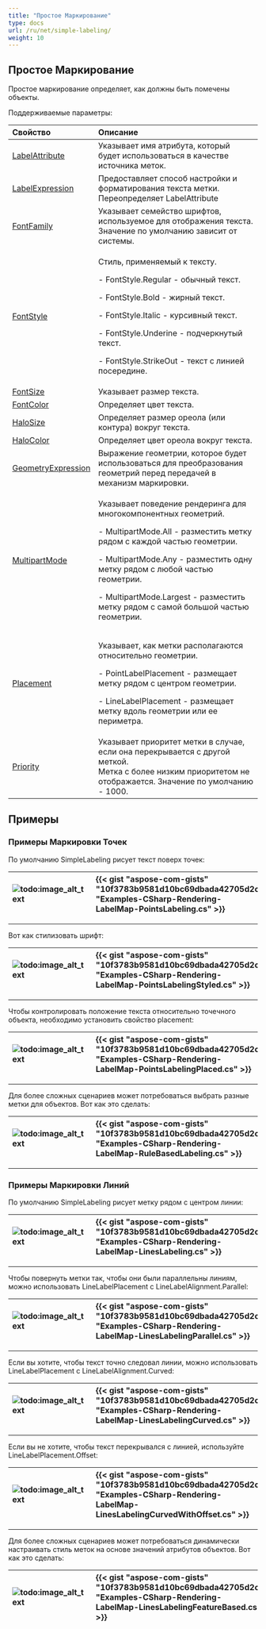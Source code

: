```yaml
---
title: "Простое Маркирование"
type: docs
url: /ru/net/simple-labeling/
weight: 10
---
```


## **Простое Маркирование**
Простое маркирование определяет, как должны быть помечены объекты.

Поддерживаемые параметры:

|**Свойство**|**Описание**|
| :- | :- |
|[LabelAttribute](https://reference.aspose.com/gis/net/aspose.gis.rendering.labelings/simplelabeling/properties/labelattribute)|Указывает имя атрибута, который будет использоваться в качестве источника меток.|
|[LabelExpression](https://reference.aspose.com/gis/net/aspose.gis.rendering.labelings/simplelabeling/properties/labelexpression)|Предоставляет способ настройки и форматирования текста метки. Переопределяет LabelAttribute|
|[FontFamily](https://reference.aspose.com/gis/net/aspose.gis.rendering.labelings/simplelabeling/properties/fontfamily)|Указывает семейство шрифтов, используемое для отображения текста. Значение по умолчанию зависит от системы.|
|[FontStyle](https://reference.aspose.com/gis/net/aspose.gis.rendering.labelings/simplelabeling/properties/fontstyle)|<p>Стиль, применяемый к тексту.</p><p>- FontStyle.Regular - обычный текст.</p><p>- FontStyle.Bold - жирный текст.</p><p>- FontStyle.Italic - курсивный текст.</p><p>- FontStyle.Underine - подчеркнутый текст.</p><p>- FontStyle.StrikeOut - текст с линией посередине.</p>|
|[FontSize](https://reference.aspose.com/gis/net/aspose.gis.rendering.labelings/simplelabeling/properties/fontsize)|Указывает размер текста.|
|[FontColor](https://reference.aspose.com/gis/net/aspose.gis.rendering.labelings/simplelabeling/properties/fontcolor)|Определяет цвет текста.|
|[HaloSize](https://reference.aspose.com/gis/net/aspose.gis.rendering.labelings/simplelabeling/properties/halosize)|Определяет размер ореола (или контура) вокруг текста.|
|[HaloColor](https://reference.aspose.com/gis/net/aspose.gis.rendering.labelings/simplelabeling/properties/halocolor)|Определяет цвет ореола вокруг текста.|
|[GeometryExpression](https://reference.aspose.com/gis/net/aspose.gis.rendering.labelings/simplelabeling/properties/geometryexpression)|Выражение геометрии, которое будет использоваться для преобразования геометрий перед передачей в механизм маркировки.|
|[MultipartMode](https://reference.aspose.com/gis/net/aspose.gis.rendering.labelings/simplelabeling/properties/multipartmode)|<p>Указывает поведение рендеринга для многокомпонентных геометрий.</p><p>- MultipartMode.All - разместить метку рядом с каждой частью геометрии.</p><p>- MultipartMode.Any - разместить одну метку рядом с любой частью геометрии.</p><p>- MultipartMode.Largest - разместить метку рядом с самой большой частью геометрии.</p>|
|[Placement](https://reference.aspose.com/gis/net/aspose.gis.rendering.labelings/simplelabeling/properties/placement)|<p>Указывает, как метки располагаются относительно геометрии.</p><p>- PointLabelPlacement - размещает метку рядом с центром геометрии.</p><p>- LineLabelPlacement - размещает метку вдоль геометрии или ее периметра.</p>|
|[Priority](https://reference.aspose.com/gis/net/aspose.gis.rendering.labelings/simplelabeling/properties/priority)|Указывает приоритет метки в случае, если она перекрывается с другой меткой.<br>Метка с более низким приоритетом не отображается. Значение по умолчанию - 1000.|

## **Примеры**
### **Примеры Маркировки Точек**
По умолчанию SimpleLabeling рисует текст поверх точек:

|![todo:image_alt_text](simple-labeling_1.png)|{{< gist "aspose-com-gists" "10f3783b9581d10bc69dbada42705d2c" "Examples-CSharp-Rendering-LabelMap-PointsLabeling.cs" >}}|
| :- | :- |

-----
Вот как стилизовать шрифт:

|![todo:image_alt_text](simple-labeling_2.png)|{{< gist "aspose-com-gists" "10f3783b9581d10bc69dbada42705d2c" "Examples-CSharp-Rendering-LabelMap-PointsLabelingStyled.cs" >}}|
| :- | :- |

-----
Чтобы контролировать положение текста относительно точечного объекта, необходимо установить свойство placement:

|![todo:image_alt_text](simple-labeling_3.png)|{{< gist "aspose-com-gists" "10f3783b9581d10bc69dbada42705d2c" "Examples-CSharp-Rendering-LabelMap-PointsLabelingPlaced.cs" >}}|
| :- | :- |

-----
Для более сложных сценариев может потребоваться выбрать разные метки для объектов. Вот как это сделать:

|![todo:image_alt_text](simple-labeling_4.png)|{{< gist "aspose-com-gists" "10f3783b9581d10bc69dbada42705d2c" "Examples-CSharp-Rendering-LabelMap-RuleBasedLabeling.cs" >}}|
| :- | :- |

-----
### **Примеры Маркировки Линий**
По умолчанию SimpleLabeling рисует метку рядом с центром линии:

|![todo:image_alt_text](simple-labeling_5.png)|{{< gist "aspose-com-gists" "10f3783b9581d10bc69dbada42705d2c" "Examples-CSharp-Rendering-LabelMap-LinesLabeling.cs" >}}|
| :- | :- |

-----
Чтобы повернуть метки так, чтобы они были параллельны линиям, можно использовать LineLabelPlacement с LineLabelAlignment.Parallel:

|![todo:image_alt_text](simple-labeling_6.png)|{{< gist "aspose-com-gists" "10f3783b9581d10bc69dbada42705d2c" "Examples-CSharp-Rendering-LabelMap-LinesLabelingParallel.cs" >}}|
| :- | :- |

-----
Если вы хотите, чтобы текст точно следовал линии, можно использовать LineLabelPlacement с LineLabelAlignment.Curved:

|![todo:image_alt_text](simple-labeling_7.png)|{{< gist "aspose-com-gists" "10f3783b9581d10bc69dbada42705d2c" "Examples-CSharp-Rendering-LabelMap-LinesLabelingCurved.cs" >}}|
| :- | :- |

-----
Если вы не хотите, чтобы текст перекрывался с линией, используйте LineLabelPlacement.Offset:

|![todo:image_alt_text](simple-labeling_8.png)|{{< gist "aspose-com-gists" "10f3783b9581d10bc69dbada42705d2c" "Examples-CSharp-Rendering-LabelMap-LinesLabelingCurvedWithOffset.cs" >}}|
| :- | :- |

-----
Для более сложных сценариев может потребоваться динамически настраивать стиль меток на основе значений атрибутов объектов. Вот как это сделать:

|![todo:image_alt_text](simple-labeling_9.png)|{{< gist "aspose-com-gists" "10f3783b9581d10bc69dbada42705d2c" "Examples-CSharp-Rendering-LabelMap-LinesLabelingFeatureBased.cs" >}}|
| :- | :- |
